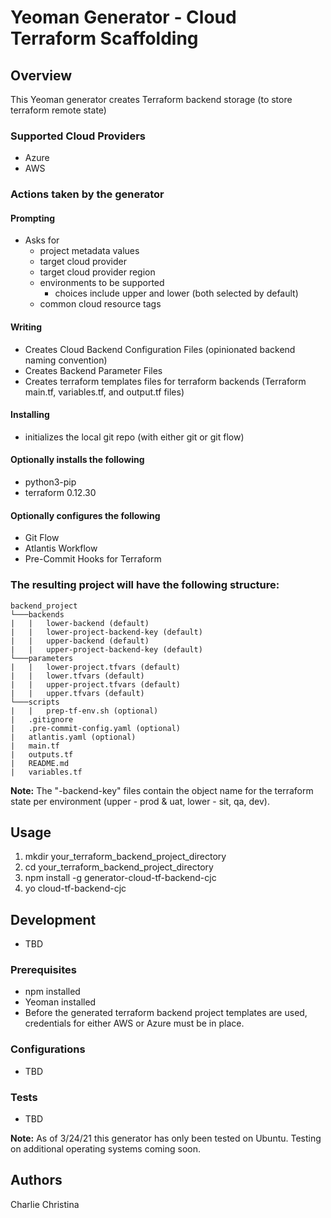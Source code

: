 # Yeoman Generator - Cloud Terraform Scaffolding
## Overview

This Yeoman generator creates Terraform backend storage (to store terraform remote state)

### Supported Cloud Providers
- Azure
- AWS

### Actions taken by the generator

#### Prompting
- Asks for 
    - project metadata values 
    - target cloud provider
    - target cloud provider region
    - environments to be supported
        - choices include upper and lower (both selected by default)
    - common cloud resource tags

#### Writing
- Creates Cloud Backend Configuration Files (opinionated backend naming convention)
- Creates Backend Parameter Files
- Creates terraform templates files for terraform backends (Terraform main.tf, variables.tf, and output.tf files)

#### Installing
- initializes the local git repo (with either git or git flow)

#### Optionally installs the following
- python3-pip
- terraform 0.12.30

#### Optionally configures the following
- Git Flow
- Atlantis Workflow
- Pre-Commit Hooks for Terraform

### The resulting project will have the following structure:

```
backend_project
└───backends
|   |   lower-backend (default)
|   |   lower-project-backend-key (default)
|   |   upper-backend (default)
|   |   upper-project-backend-key (default)
└───parameters
|   |   lower-project.tfvars (default)
|   |   lower.tfvars (default)
|   |   upper-project.tfvars (default)
|   |   upper.tfvars (default)
└───scripts
|   |   prep-tf-env.sh (optional)
|   .gitignore
|   .pre-commit-config.yaml (optional)
|   atlantis.yaml (optional)
|   main.tf
|   outputs.tf
|   README.md
|   variables.tf
```

**Note:** The "-backend-key" files contain the object name for the terraform state per environment (upper - prod & uat, lower - sit, qa, dev).

## Usage

<ol>
<li> mkdir your_terraform_backend_project_directory
<li> cd your_terraform_backend_project_directory
<li> npm install -g generator-cloud-tf-backend-cjc
<li> yo cloud-tf-backend-cjc
</ol>

## Development
- TBD

### Prerequisites

- npm installed
- Yeoman installed
- Before the generated terraform backend project templates are used, credentials for either AWS or Azure must be in place.

### Configurations

- TBD



### Tests

- TBD

**Note:** As of 3/24/21 this generator has only been tested on Ubuntu.  Testing on additional operating systems coming soon.

## Authors
Charlie Christina